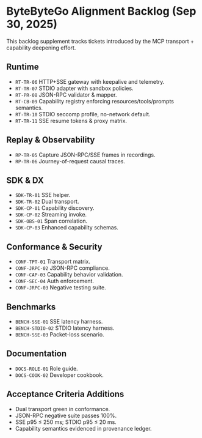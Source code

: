 # ByteByteGo Alignment Backlog (Sep 30, 2025)

This backlog supplement tracks tickets introduced by the MCP transport + capability deepening effort.

## Runtime
- `RT-TR-06` HTTP+SSE gateway with keepalive and telemetry.
- `RT-TR-07` STDIO adapter with sandbox policies.
- `RT-PR-08` JSON-RPC validator & mapper.
- `RT-CB-09` Capability registry enforcing resources/tools/prompts semantics.
- `RT-TR-10` STDIO seccomp profile, no-network default.
- `RT-TR-11` SSE resume tokens & proxy matrix.

## Replay & Observability
- `RP-TR-05` Capture JSON-RPC/SSE frames in recordings.
- `RP-TR-06` Journey-of-request causal traces.

## SDK & DX
- `SDK-TR-01` SSE helper.
- `SDK-TR-02` Dual transport.
- `SDK-CP-01` Capability discovery.
- `SDK-CP-02` Streaming invoke.
- `SDK-OBS-01` Span correlation.
- `SDK-CP-03` Enhanced capability schemas.

## Conformance & Security
- `CONF-TPT-01` Transport matrix.
- `CONF-JRPC-02` JSON-RPC compliance.
- `CONF-CAP-03` Capability behavior validation.
- `CONF-SEC-04` Auth enforcement.
- `CONF-JRPC-03` Negative testing suite.

## Benchmarks
- `BENCH-SSE-01` SSE latency harness.
- `BENCH-STDIO-02` STDIO latency harness.
- `BENCH-SSE-03` Packet-loss scenario.

## Documentation
- `DOCS-ROLE-01` Role guide.
- `DOCS-COOK-02` Developer cookbook.

## Acceptance Criteria Additions
- Dual transport green in conformance.
- JSON-RPC negative suite passes 100%.
- SSE p95 ≤ 250 ms; STDIO p95 ≤ 20 ms.
- Capability semantics evidenced in provenance ledger.
